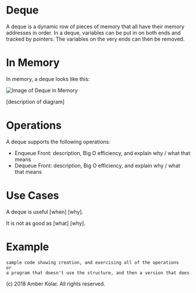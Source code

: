 # Deque

A deque is a dynamic row of pieces of memory that all have their memory addresses in order. In a deque, variables can be put in on both ends and tracked by pointers. The variables on the very ends can then be removed.

# In Memory

In memory, a deque looks like this:

![Image of Deque in Memory](images/deque_memory.png)

\[description of diagram\]

# Operations

A deque supports the following operations:

* Enqueue Front: description, Big O efficiency, and explain why / what that means
* Dequeue Front: description, Big O efficiency, and explain why / what that means

# Use Cases

A deque is useful \[when\] \[why\].

It is not as good as \[what\] \[why\].

# Example

```
sample code showing creation, and exercising all of the operations
or
a program that doesn't use the structure, and then a version that does
```

(c) 2018 Amber Kolar. All rights reserved.